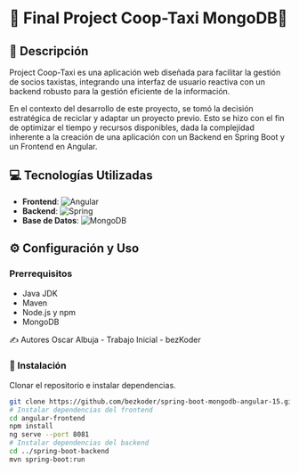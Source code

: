 # 🚕 Final Project Coop-Taxi MongoDB🚕

## 📖 Descripción

Project Coop-Taxi es una aplicación web diseñada para facilitar la gestión de socios taxistas, integrando una interfaz de usuario reactiva con un backend robusto para la gestión eficiente de la información.

En el contexto del desarrollo de este proyecto, se tomó la decisión estratégica de reciclar y adaptar un proyecto previo. Esto se hizo con el fin de optimizar el tiempo y recursos disponibles, dada la complejidad inherente a la creación de una aplicación con un Backend en Spring Boot y un Frontend en Angular.

## 💻 Tecnologías Utilizadas

- **Frontend**: ![Angular](https://img.shields.io/badge/Angular-DD0031?style=for-the-badge&logo=angular&logoColor=white)
- **Backend**: ![Spring](https://img.shields.io/badge/Spring-6DB33F?style=for-the-badge&logo=spring&logoColor=white)
- **Base de Datos**: ![MongoDB](https://img.shields.io/badge/MongoDB-4EA94B?style=for-the-badge&logo=mongodb&logoColor=white)

## ⚙️ Configuración y Uso

### Prerrequisitos

- Java JDK
- Maven
- Node.js y npm
- MongoDB

✍️ Autores
Oscar Albuja - Trabajo Inicial - bezKoder

### 🚀 Instalación

Clonar el repositorio e instalar dependencias.

```bash
git clone https://github.com/bezkoder/spring-boot-mongodb-angular-15.git
# Instalar dependencias del frontend
cd angular-frontend
npm install
ng serve --port 8081
# Instalar dependencias del backend
cd ../spring-boot-backend
mvn spring-boot:run


